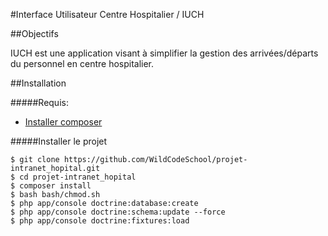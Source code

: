 #Interface Utilisateur Centre Hospitalier / IUCH


##Objectifs

IUCH est une application visant à simplifier la gestion des arrivées/départs du personnel en centre hospitalier.


##Installation

#####Requis: 

* [Installer composer](https://getcomposer.org/download/)

#####Installer le projet

``` shell
$ git clone https://github.com/WildCodeSchool/projet-intranet_hopital.git
$ cd projet-intranet_hopital
$ composer install
$ bash bash/chmod.sh
$ php app/console doctrine:database:create
$ php app/console doctrine:schema:update --force
$ php app/console doctrine:fixtures:load
```